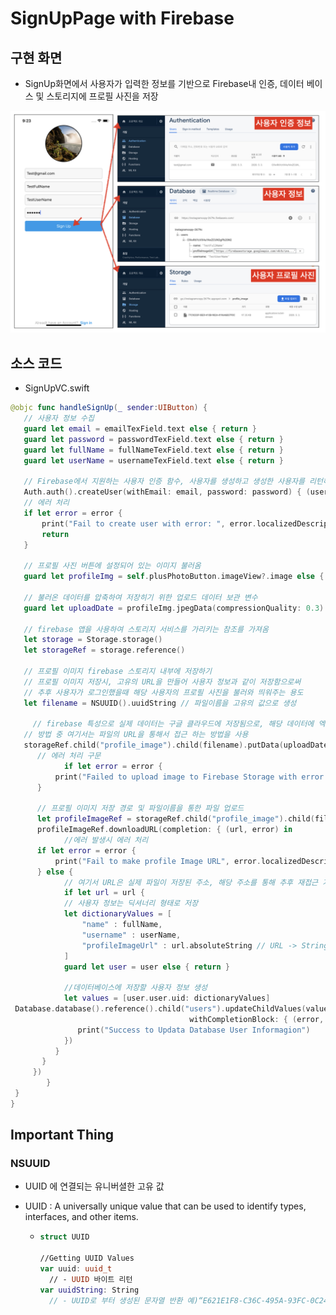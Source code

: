 # SignUpPage with Firebase



## 구현 화면

- SignUp화면에서 사용자가 입력한 정보를 기반으로 Firebase내 인증, 데이터 베이스 및 스토리지에 프로필 사진을 저장

![200503_AdduserInDB](../image/200503_AdduserInDB.png)



## 소스 코드

- SignUpVC.swift

```swift
@objc func handleSignUp(_ sender:UIButton) {     
   // 사용자 정보 수집
   guard let email = emailTexField.text else { return }
   guard let password = passwordTexField.text else { return }
   guard let fullName = fullNameTexField.text else { return }
   guard let userName = usernameTexField.text else { return }

   // Firebase에서 지원하는 사용자 인증 함수, 사용자를 생성하고 생성한 사용자를 리턴해줌     
   Auth.auth().createUser(withEmail: email, password: password) { (user, error) in
   // 에러 처리
   if let error = error {
       print("Fail to create user with error: ", error.localizedDescription)
       return
   }
            
   // 프로필 사진 버튼에 설정되어 있는 이미지 불러옴
   guard let profileImg = self.plusPhotoButton.imageView?.image else { return }
            
   // 불러온 데이터를 압축하여 저장히기 위한 업로드 데이터 보관 변수
   guard let uploadDate = profileImg.jpegData(compressionQuality: 0.3) else { return }
            
   // firebase 앱을 사용하여 스토리지 서비스를 가리키는 참조를 가져옴
   let storage = Storage.storage()
   let storageRef = storage.reference()
            
   // 프로필 이미지 firebase 스토리지 내부에 저장하기   
   // 프로필 이미지 저장시, 고유의 URL을 만들어 사용자 정보과 같이 저장함으로써
   // 추후 사용자가 로그인했을때 해당 사용자의 프로필 사진을 불러와 띄워주는 용도
   let filename = NSUUID().uuidString // 파일이름을 고유의 값으로 생성
                                                                
	 // firebase 특성으로 실제 데이터는 구글 클라우드에 저장됨으로, 해당 데이터에 엑세스하기 위한
   // 방법 중 여기서는 파일의 URL을 통해서 접근 하는 방법을 사용
   storageRef.child("profile_image").child(filename).putData(uploadDate, metadata: nil) { (metadata, error) in
      // 에러 처리 구문
			if let error = error {
          print("Failed to upload image to Firebase Storage with error.", error.localizedDescription)
      }
                
      // 프로필 이미지 저장 경로 및 파일이름을 통한 파일 업로드
      let profileImageRef = storageRef.child("profile_image").child(filename)
      profileImageRef.downloadURL(completion: { (url, error) in
			//에러 발생시 에러 처리
      if let error = error {
          print("Fail to make profile Image URL", error.localizedDescription)
      } else {
        	// 여기서 URL은 실제 파일이 저장된 주소, 해당 주소를 통해 추후 재접근 가능
      		if let url = url {
            // 사용자 정보는 딕셔너리 형태로 저장
            let dictionaryValues = [
            	"name" : fullName,
            	"username" : userName,
            	"profileImageUrl" : url.absoluteString // URL -> String 값 변환
            ]
            guard let user = user else { return }
          
          	//데이터베이스에 저장할 사용자 정보 생성
            let values = [user.user.uid: dictionaryValues]                			    
 Database.database().reference().child("users").updateChildValues(values,
										withCompletionBlock: { (error, ref) in
               print("Success to Updata Database User Informagion")
            })
          }
       }               
     })
		}
 }
}
```



## Important Thing

### NSUUID

- UUID 에 연결되는 유니버셜한 고유 값

- UUID : A universally unique value that can be used to identify types, interfaces, and other items.

  - ```swift
    struct UUID
    
    //Getting UUID Values
    var uuid: uuid_t
      // - UUID 바이트 리턴
    var uuidString: String
      // - UUID로 부터 생성된 문자열 반환 예)“E621E1F8-C36C-495A-93FC-0C247A3E6E5F”
    ```

